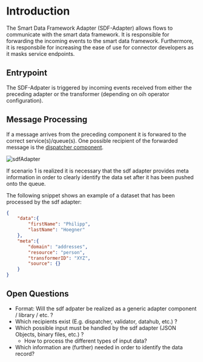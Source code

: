 # Introduction

The Smart Data Framework Adapter (SDF-Adapter) allows flows to communicate with the smart data framework. It is responsible for forwarding the incoming events to the smart data framework. Furthermore, it is responsbile for increasing the ease of use for connector developers as it masks service endpoints.

## Entrypoint

The SDF-Adpater is triggered by incoming events received from either the preceding adapter or the transformer (depending on oih operator configuration).

## Message Processing

If a message arrives from the preceding component it is forwared to the correct service(s)/queue(s). One possible recipient of the forwarded message is the [dispatcher component](component-dispatcher.md).

![sdfAdapter](assets/sdfAdapter.png)

If scenario 1 is realized it is necessary that the sdf adapter provides meta information in order to clearly identify the data set after it has been pushed onto the queue.

The following snippet shows an example of a dataset that has been processed by the sdf adapter:

```json
{
    "data":{
        "firstName": "Philipp",
        "lastName": "Hoegner"
    },
    "meta":{
        "domain": "addresses",
        "resource": "person",
        "transformerID": "XYZ",
        "source": {}
    }
}
```

## Open Questions

- Format: Will the sdf adpater be realized as a generic adapter component / library / etc. ?
- Which recipients exist (E.g. dispatcher, validator, datahub, etc.) ?
- Which possible input must be handled by the sdf adapter (JSON Objects, binary files, etc.) ?
  - How to process the different types of input data?
- Which information are (further) needed in order to identify the data record?
